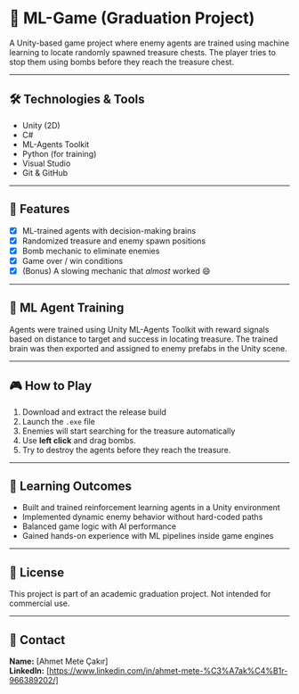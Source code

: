 # 🧠 ML-Game (Graduation Project)

A Unity-based game project where enemy agents are trained using machine learning to locate randomly spawned treasure chests. The player tries to stop them using bombs before they reach the treasure chest.

---

## 🛠️ Technologies & Tools

- Unity (2D)
- C#
- ML-Agents Toolkit
- Python (for training)
- Visual Studio
- Git & GitHub

---

## 🚀 Features

- [x] ML-trained agents with decision-making brains  
- [x] Randomized treasure and enemy spawn positions  
- [x] Bomb mechanic to eliminate enemies  
- [x] Game over / win conditions  
- [x] (Bonus) A slowing mechanic that *almost* worked 😄

---

## 🧠 ML Agent Training

Agents were trained using Unity ML-Agents Toolkit with reward signals based on distance to target and success in locating treasure. The trained brain was then exported and assigned to enemy prefabs in the Unity scene.

---

## 🎮 How to Play

1. Download and extract the release build  
2. Launch the `.exe` file  
3. Enemies will start searching for the treasure automatically  
4. Use **left click** and drag bombs.
5. Try to destroy the agents before they reach the treasure.


---

## 🧠 Learning Outcomes

- Built and trained reinforcement learning agents in a Unity environment  
- Implemented dynamic enemy behavior without hard-coded paths  
- Balanced game logic with AI performance  
- Gained hands-on experience with ML pipelines inside game engines

---

## 📜 License

This project is part of an academic graduation project. Not intended for commercial use.

---

## 🤝 Contact

**Name:** [Ahmet Mete Çakır]  
**LinkedIn:** [https://www.linkedin.com/in/ahmet-mete-%C3%A7ak%C4%B1r-966389202/]
